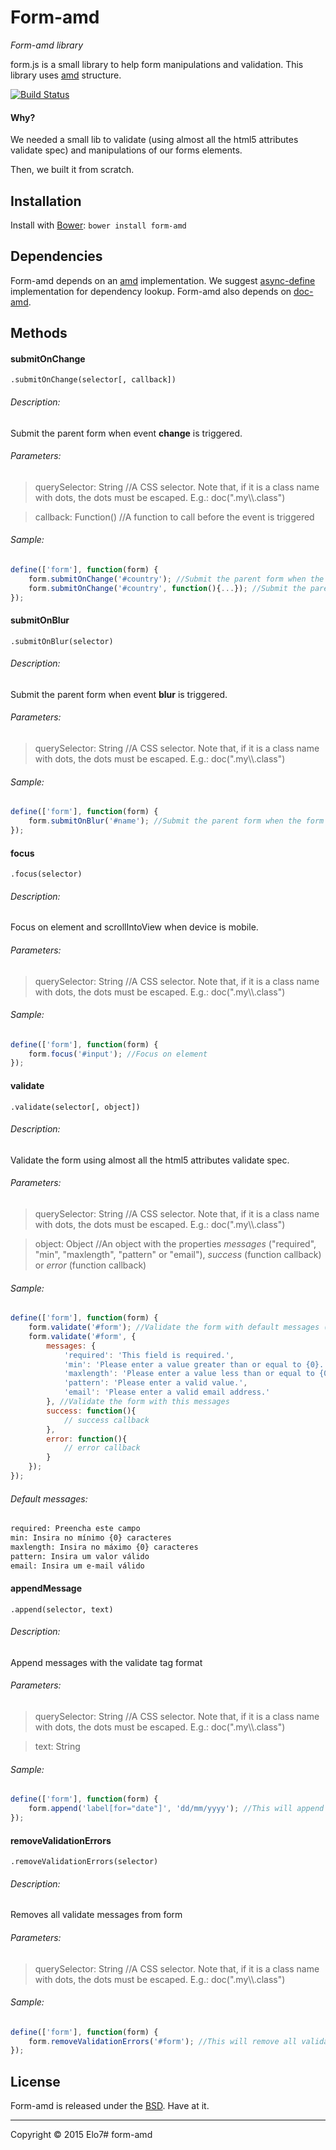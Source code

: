 # Form-amd

_Form-amd library_

form.js is a small library to help form manipulations and validation. This library uses [amd](http://en.wikipedia.org/wiki/Asynchronous_module_definition) structure.

[![Build Status](https://travis-ci.org/elo7/form-amd.svg?branch=master)](https://travis-ci.org/elo7/form-amd)

#### Why?

We needed a small lib to validate (using almost all the html5 attributes validate spec) and manipulations of our forms elements.

Then, we built it from scratch.

## Installation

Install with [Bower](http://bower.io): `bower install form-amd`

## Dependencies

Form-amd depends on an [amd](http://en.wikipedia.org/wiki/Asynchronous_module_definition) implementation. We suggest [async-define](https://gist.github.com/sergiolopes/5778124) implementation for dependency lookup.
Form-amd also depends on [doc-amd](https://github.com/elo7/doc-amd).

## Methods

#### submitOnChange
`.submitOnChange(selector[, callback])`

###### Description:
Submit the parent form when event **change** is triggered.

###### Parameters:
> querySelector: String //A CSS selector. Note that, if it is a class name with dots, the dots must be escaped. E.g.: doc(".my\\\\.class")

> callback: Function() //A function to call before the event is triggered

###### Sample:
``` js
define(['form'], function(form) {
	form.submitOnChange('#country'); //Submit the parent form when the country is selected
	form.submitOnChange('#country', function(){...}); //Submit the parent form when the country is selected and run the callback before submit
});
```

#### submitOnBlur
`.submitOnBlur(selector)`

###### Description:
Submit the parent form when event **blur** is triggered.

###### Parameters:
> querySelector: String //A CSS selector. Note that, if it is a class name with dots, the dots must be escaped. E.g.: doc(".my\\\\.class")

###### Sample:
``` js
define(['form'], function(form) {
	form.submitOnBlur('#name'); //Submit the parent form when the form element lose focus
});
```

#### focus
`.focus(selector)`

###### Description:
Focus on element and scrollIntoView when device is mobile.

###### Parameters:
> querySelector: String //A CSS selector. Note that, if it is a class name with dots, the dots must be escaped. E.g.: doc(".my\\\\.class")

###### Sample:
``` js
define(['form'], function(form) {
	form.focus('#input'); //Focus on element
});
```

#### validate
`.validate(selector[, object])`

###### Description:
Validate the form using almost all the html5 attributes validate spec.

###### Parameters:
> querySelector: String //A CSS selector. Note that, if it is a class name with dots, the dots must be escaped. E.g.: doc(".my\\\\.class")

> object: Object //An object with the properties _messages_ ("required", "min", "maxlength", "pattern" or "email"), _success_ (function callback) or _error_ (function callback)

###### Sample:
``` js
define(['form'], function(form) {
	form.validate('#form'); //Validate the form with default messages (pt_br)
	form.validate('#form', {
		messages: {
			'required': 'This field is required.',
			'min': 'Please enter a value greater than or equal to {0}.',
			'maxlength': 'Please enter a value less than or equal to {0}.',
			'pattern': 'Please enter a valid value.',
			'email': 'Please enter a valid email address.'
		}, //Validate the form with this messages
		success: function(){
			// success callback
		},
		error: function(){
			// error callback
		}
	});
});
```

###### Default messages:
``` txt
required: Preencha este campo
min: Insira no mínimo {0} caracteres
maxlength: Insira no máximo {0} caracteres
pattern: Insira um valor válido
email: Insira um e-mail válido
```

#### appendMessage
`.append(selector, text)`

###### Description:
Append messages with the validate tag format

###### Parameters:
> querySelector: String //A CSS selector. Note that, if it is a class name with dots, the dots must be escaped. E.g.: doc(".my\\\\.class")

> text: String

###### Sample:
``` js
define(['form'], function(form) {
	form.append('label[for="date"]', 'dd/mm/yyyy'); //This will append <span class="message">dd/mm/yyyy</span>. Note that, this tag will be removed when the user start to input value on the form element inside label
});
```

#### removeValidationErrors
`.removeValidationErrors(selector)`

###### Description:
Removes all validate messages from form

###### Parameters:
> querySelector: String //A CSS selector. Note that, if it is a class name with dots, the dots must be escaped. E.g.: doc(".my\\\\.class")

###### Sample:
``` js
define(['form'], function(form) {
	form.removeValidationErrors('#form'); //This will remove all validate messages appended
});
```

## License

Form-amd is released under the [BSD](https://github.com/elo7/form-amd/blob/master/LICENSE). Have at it.

* * *

Copyright :copyright: 2015 Elo7# form-amd
